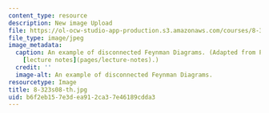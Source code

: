 ```yaml
---
content_type: resource
description: New image Upload
file: https://ol-ocw-studio-app-production.s3.amazonaws.com/courses/8-323-relativistic-quantum-field-theory-i-spring-2008/b6f2eb157e3dea912ca37e46189cdda3_8-323s08-th.jpg
file_type: image/jpeg
image_metadata:
  caption: An example of disconnected Feynman Diagrams. (Adapted from Prof. Alan Guth's
    [lecture notes](pages/lecture-notes).)
  credit: ''
  image-alt: An example of disconnected Feynman Diagrams.
resourcetype: Image
title: 8-323s08-th.jpg
uid: b6f2eb15-7e3d-ea91-2ca3-7e46189cdda3
---
```

